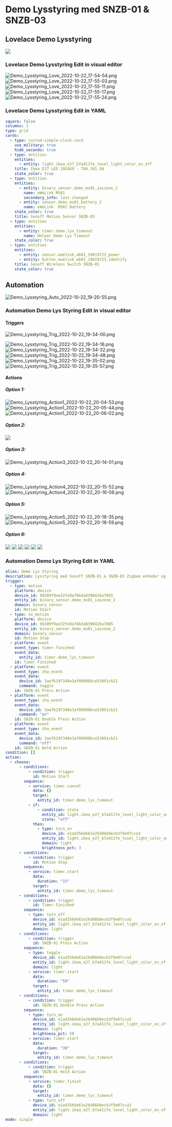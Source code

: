 # Demo Lysstyring med SNZB-01 & SNZB-03

## Lovelace Demo Lysstyring

![](./Images/Demo_Lysstyring_2022-10-22_17-53-09.png)

### Lovelace Demo Lysstyring Edit in visual editor

![Demo_Lysstyring_Love_2022-10-22_17-54-54.png](./Images/Demo_Lysstyring_Love_2022-10-22_17-54-54.png)
![Demo_Lysstyring_Love_2022-10-22_17-55-03.png](./Images/Demo_Lysstyring_Love_2022-10-22_17-55-03.png)
![Demo_Lysstyring_Love_2022-10-22_17-55-11.png](./Images/Demo_Lysstyring_Love_2022-10-22_17-55-11.png)
![Demo_Lysstyring_Love_2022-10-22_17-55-17.png](./Images/Demo_Lysstyring_Love_2022-10-22_17-55-17.png)
![Demo_Lysstyring_Love_2022-10-22_17-55-24.png](./Images/Demo_Lysstyring_Love_2022-10-22_17-55-24.png)

### Lovelace Demo Lysstyring Edit in YAML

```yaml
square: false
columns: 1
type: grid
cards:
  - type: custom:simple-clock-card
    use_military: true
    hide_seconds: true
  - type: entities
    entities:
      - entity: light.ikea_e27_b7a411fe_level_light_color_on_off
    title: Ikea E27 LED 1924G9 - 704.391.58
    state_color: true
  - type: entities
    entities:
      - entity: binary_sensor.demo_ms01_iaszone_2
        name: eWeLink MS01
        secondary_info: last-changed
      - entity: sensor.demo_ms01_battery_2
        name: eWeLink  MS01 Battery
    state_color: true
    title: Sonoff Motion Sensor SNZB-03
  - type: entities
    entities:
      - entity: timer.demo_lys_timeout
        name: Helper Demo Lys Timeout
    state_color: true
  - type: entities
    entities:
      - entity: sensor.ewelink_wb01_19019723_power
      - entity: button.ewelink_wb01_19019723_identify
    title: Sonoff Wireless Switch SNZB-01
    state_color: true
```

## Automation

![Demo_Lysstyring_Auto_2022-10-22_19-20-55.png](./Images/Demo_Lysstyring_Auto_2022-10-22_19-20-55.png)

### Automation  **Demo Lys Styring** Edit in visual editor

#### Triggers

![Demo_Lysstyring_Trig_2022-10-22_19-34-00.png](./Images/Demo_Lysstyring_Trig_2022-10-22_19-34-00.png)  

![Demo_Lysstyring_Trig_2022-10-22_19-34-16.png](./Images/Demo_Lysstyring_Trig_2022-10-22_19-34-16.png)
![Demo_Lysstyring_Trig_2022-10-22_19-34-32.png](./Images/Demo_Lysstyring_Trig_2022-10-22_19-34-32.png)
![Demo_Lysstyring_Trig_2022-10-22_19-34-48.png](./Images/Demo_Lysstyring_Trig_2022-10-22_19-34-48.png)
![Demo_Lysstyring_Trig_2022-10-22_19-35-02.png](./Images/Demo_Lysstyring_Trig_2022-10-22_19-35-02.png)
![Demo_Lysstyring_Trig_2022-10-22_19-35-57.png](./Images/Demo_Lysstyring_Trig_2022-10-22_19-35-57.png)

#### Actions

##### Option 1:

![Demo_Lysstyring_Action1_2022-10-22_20-04-53.png](./Images/Demo_Lysstyring_Action1_2022-10-22_20-04-53.png)  
![Demo_Lysstyring_Action1_2022-10-22_20-05-44.png](./Images/Demo_Lysstyring_Action1_2022-10-22_20-05-44.png)  
![Demo_Lysstyring_Action1_2022-10-22_20-06-02.png](./Images/Demo_Lysstyring_Action1_2022-10-22_20-06-02.png)  

##### Option 2:

![](./Images/Demo_Lysstyring_Action2_2022-10-22_20-10-00.png)

##### Option 3:

![Demo_Lysstyring_Action3_2022-10-22_20-14-01.png](./Images/Demo_Lysstyring_Action3_2022-10-22_20-14-01.png)

##### Option 4:

![Demo_Lysstyring_Action4_2022-10-22_20-15-52.png](./Images/Demo_Lysstyring_Action4_2022-10-22_20-15-52.png)  
![Demo_Lysstyring_Action4_2022-10-22_20-16-08.png](./Images/Demo_Lysstyring_Action4_2022-10-22_20-16-08.png)  

##### Option 5:

![Demo_Lysstyring_Action5_2022-10-22_20-18-35.png](./Images/Demo_Lysstyring_Action5_2022-10-22_20-18-35.png)
![Demo_Lysstyring_Action5_2022-10-22_20-18-59.png](./Images/Demo_Lysstyring_Action5_2022-10-22_20-18-59.png)

##### Option 6:

![](./Images)
![](./Images)
![](./Images)
![](./Images)
![](./Images)
![](./Images)

### Automation  **Demo Lys Styring** Edit in YAML

```yaml
alias: Demo Lys Styring
description: Lysstyring med Sonoff SNZB-01 & SNZB-03 Zigbee enheder og en Ikea E27 pærer
trigger:
  - type: motion
    platform: device
    device_id: 99209f9ae32fe0e766da839042ba7085
    entity_id: binary_sensor.demo_ms01_iaszone_2
    domain: binary_sensor
    id: Motion Start
  - type: no_motion
    platform: device
    device_id: 99209f9ae32fe0e766da839042ba7085
    entity_id: binary_sensor.demo_ms01_iaszone_2
    domain: binary_sensor
    id: Motion Stop
  - platform: event
    event_type: timer.finished
    event_data:
      entity_id: timer.demo_lys_timeout
    id: Timer Finished
  - platform: event
    event_type: zha_event
    event_data:
      device_id: 3aef6197348e3af00998bce53891cb21
      command: toggle
    id: SNZB-01 Press Action
  - platform: event
    event_type: zha_event
    event_data:
      device_id: 3aef6197348e3af00998bce53891cb21
      command: "on"
    id: SBZN-01 Double Press Action
  - platform: event
    event_type: zha_event
    event_data:
      device_id: 3aef6197348e3af00998bce53891cb21
      command: "off"
    id: SBZN-01 Hold Action
condition: []
action:
  - choose:
      - conditions:
          - condition: trigger
            id: Motion Start
        sequence:
          - service: timer.cancel
            data: {}
            target:
              entity_id: timer.demo_lys_timeout
          - if:
              - condition: state
                entity_id: light.ikea_e27_b7a411fe_level_light_color_on_off
                state: "off"
            then:
              - type: turn_on
                device_id: e1ad356de61e26d86b0ecb3f9e07cca3
                entity_id: light.ikea_e27_b7a411fe_level_light_color_on_off
                domain: light
                brightness_pct: 3
      - conditions:
          - condition: trigger
            id: Motion Stop
        sequence:
          - service: timer.start
            data:
              duration: "15"
            target:
              entity_id: timer.demo_lys_timeout
      - conditions:
          - condition: trigger
            id: Timer Finished
        sequence:
          - type: turn_off
            device_id: e1ad356de61e26d86b0ecb3f9e07cca3
            entity_id: light.ikea_e27_b7a411fe_level_light_color_on_off
            domain: light
      - conditions:
          - condition: trigger
            id: SNZB-01 Press Action
        sequence:
          - type: toggle
            device_id: e1ad356de61e26d86b0ecb3f9e07cca3
            entity_id: light.ikea_e27_b7a411fe_level_light_color_on_off
            domain: light
          - service: timer.start
            data:
              duration: "59"
            target:
              entity_id: timer.demo_lys_timeout
      - conditions:
          - condition: trigger
            id: SBZN-01 Double Press Action
        sequence:
          - type: turn_on
            device_id: e1ad356de61e26d86b0ecb3f9e07cca3
            entity_id: light.ikea_e27_b7a411fe_level_light_color_on_off
            domain: light
            brightness_pct: 50
          - service: timer.start
            data:
              duration: "30"
            target:
              entity_id: timer.demo_lys_timeout
      - conditions:
          - condition: trigger
            id: SBZN-01 Hold Action
        sequence:
          - service: timer.finish
            data: {}
            target:
              entity_id: timer.demo_lys_timeout
          - type: turn_off
            device_id: e1ad356de61e26d86b0ecb3f9e07cca3
            entity_id: light.ikea_e27_b7a411fe_level_light_color_on_off
            domain: light
mode: single

```
